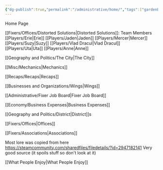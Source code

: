 ```yaml
---
{"dg-publish":true,"permalink":"/administrative/home/","tags":["gardenEntry"]}
---
```


Home Page

[[Fixers/Offices/Distorted Solutions\|Distorted Solutions]]:
Team Members
[[Players/Erie\|Erie]]
[[Players/Jaden\|Jaden]]
[[Players/Mercer\|Mercer]]
[[Players/Suzy\|Suzy]]
[[Players/Vlad Dracul\|Vlad Dracul]]
[[Players/Uta\|Uta]]
[[Players/Anne\|Anne]]

[[Geography and Politics/The City\|The City]]

[[Misc/Mechanics\|Mechanics]]

[[Recaps/Recaps\|Recaps]]

[[Businesses and Organizations/Wings\|Wings]]

[[Administrative/Fixer Job Board\|Fixer Job Board]]

[[Economy/Business Expenses\|Business Expenses]]

[[Geography and Politics/District\|District]]s

[[Fixers/Offices\|Offices]]

[[Fixers/Associations\|Associations]]


Most lore was copied from here
https://steamcommunity.com/sharedfiles/filedetails/?id=2947182141
Very good source (it spoils stuff so don't look at it)

[[What People Enjoy\|What People Enjoy]]